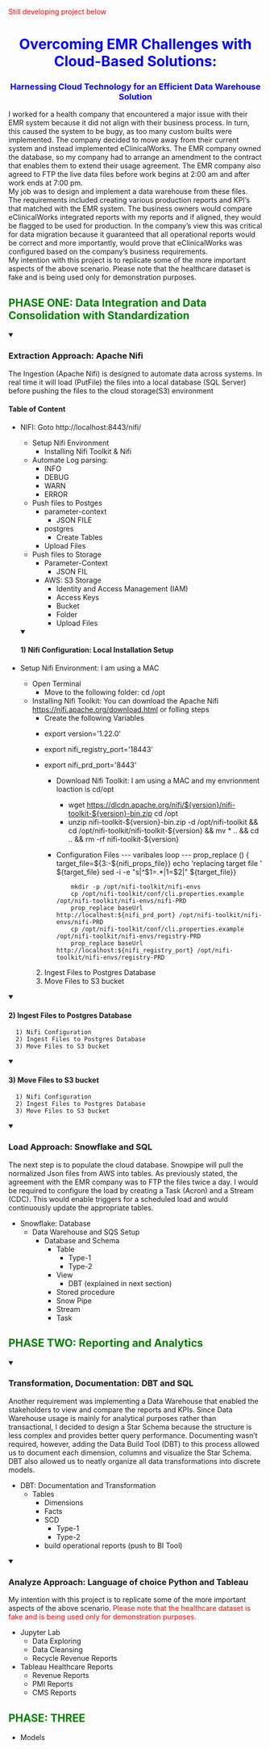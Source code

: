 <span style="color: red;">Still developing project below</span>


# <font color=blue><center>Overcoming EMR Challenges with Cloud-Based Solutions:</center></font>
### <font color=blue><center>Harnessing Cloud Technology for an Efficient Data Warehouse Solution</center></font>
I worked for a health company that encountered a major issue with their EMR system because it did not align with their business process. In turn, this caused the system to be bugy, as too many custom builts were implemented. The company decided to move away from their current system and instead implemented eClinicalWorks. The EMR company owned the database, so my company had to arrange an amendment to the contract that enables them to extend their usage agreement. The EMR company also agreed to FTP the live data files before work begins at 2:00 am and after work ends at 7:00 pm.  
My job was to design and implement a data warehouse from these files. The requirements included creating various production reports and KPI’s that matched with the EMR system. The business owners would compare eClinicalWorks integrated reports with my reports and if aligned, they would be flagged to be used for production. In the company’s view this was critical for data migration because it guaranteed that all operational reports would be correct and more importantly, would prove that eClinicalWorks was configured based on the company’s business requirements.  
My intention with this project is to replicate some of the more important aspects of the above scenario. Please note that the healthcare dataset is fake and is being used only for demonstration purposes. 

## <font color=green><left>PHASE ONE: Data Integration and Data Consolidation with Standardization </left></font>

<details open>
    
<summary>
    
### Extraction Approach: Apache Nifi
</summary>

<p>
The Ingestion (Apache Nifi) is designed to automate data across systems. In real time it will load (PutFile) the files into a local database (SQL Server) before pushing the files to the cloud storage(S3) environment
</p>

#### Table of Content
- NIFI: Goto http://localhost:8443/nifi/
    - Setup Nifi Environment
        - Installing Nifi Toolkit & Nifi
    - Automate Log parsing:
        - INFO
        - DEBUG
        - WARN
        - ERROR
    - Push files to Postges
        - parameter-context
            - JSON FILE
        - postgres
            - Create Tables
        - Upload Files
    - Push files to Storage
        - Parameter-Context
            - JSON FIL
        - AWS: S3 Storage
            - Identity and Access Management (IAM)
            - Access Keys
            - Bucket
            - Folder
            - Upload Files
  
          
    <details open>
    
    <summary>
    
    #### 1) Nifi Configuration: Local Installation Setup 
    </summary>
- Setup Nifi Environment: I am using a MAC
    - Open Terminal
        - Move to the following folder: cd /opt
    - Installing Nifi Toolkit: You can download the Apache Nifi https://nifi.apache.org/download.html or folling steps
        - Create the following Variables
        * export version='1.22.0'
        * export nifi_registry_port='18443'
        * export nifi_prd_port='8443'
  
          - Download Nifi Toolkit: I am using a MAC and my envrionment loaction is cd/opt
              - wget https://dlcdn.apache.org/nifi/${version}/nifi-toolkit-${version}-bin.zip cd /opt
              - unzip nifi-toolkit-${version}-bin.zip -d /opt/nifi-toolkit && cd  /opt/nifi-toolkit/nifi-toolkit-${version} &&  mv * .. && cd .. && rm -rf nifi-toolkit-${version}
  
          - Configuration Files
                  --- varibales loop ---
                  prop_replace () { target_file=${3:-${nifi_props_file}}
                  echo 'replacing target file ' ${target_file}
                  sed -i -e "s|^$1=.*$|$1=$2|"  ${target_file}}

                    mkdir -p /opt/nifi-toolkit/nifi-envs
                    cp /opt/nifi-toolkit/conf/cli.properties.example /opt/nifi-toolkit/nifi-envs/nifi-PRD
                    prop_replace baseUrl http://localhost:${nifi_prd_port} /opt/nifi-toolkit/nifi-envs/nifi-PRD
                    cp /opt/nifi-toolkit/conf/cli.properties.example /opt/nifi-toolkit/nifi-envs/registry-PRD
                    prop_replace baseUrl http://localhost:${nifi_registry_port} /opt/nifi-toolkit/nifi-envs/registry-PRD
  
        2) Ingest Files to Postgres Database
        3) Move Files to S3 bucket
    </details>
  <details open>
    
    <summary>
    
    #### 2) Ingest Files to Postgres Database
    </summary>
    
        1) Nifi Configuration
        2) Ingest Files to Postgres Database
        3) Move Files to S3 bucket
    </details>
  <details open>
    
    <summary>
    
     #### 3) Move Files to S3 bucket
    </summary>
    
        1) Nifi Configuration
        2) Ingest Files to Postgres Database
        3) Move Files to S3 bucket
    </details>
    
  
</details>


<details open>
    
<summary>
    
### Load Approach: Snowflake and SQL
</summary>

<p>
 The next step is to populate the cloud database. Snowpipe will pull the normalized Json files from AWS into tables. As previously stated, the agreement with the EMR company was to FTP the files twice a day. 
    I would be required to configure the load by creating a Task (Acron) and a Stream (CDC). This would enable triggers for a scheduled load and would continuously update the appropriate tables.
</p>

- Snowflake: Database
    - Data Warehouse and SQS Setup
        - Database and Schema
            - Table
                - Type-1
                - Type-2
            - View
                - DBT (explained in next section)
            - Stored procedure
            - Snow Pipe
            - Stream
            - Task

</details>

## <font color=green><left>PHASE TWO: Reporting and Analytics </left></font>
<details open>
    
<summary>
    
### Transformation, Documentation: DBT and SQL
</summary>

<p>
 Another requirement was implementing a Data Warehouse that enabled the stakeholders to view and compare the reports and KPIs. Since Data Warehouse usage is mainly for analytical purposes rather than transactional, I decided to design a Star Schema because the structure is less complex and provides better query performance. Documenting wasn’t required, however, adding the Data Build Tool (DBT) to this process allowed us to document each dimension, columns and visualize the Star Schema. DBT also allowed us to neatly organize all data transformations into discrete models.  
</p>

- DBT: Documentation and Transformation
    - Tables
        - Dimensions
        - Facts
        - SCD
            - Type-1
            - Type-2
        - build operational reports (push to BI Tool)
      
</details>

<details open>
    
<summary>
    
### Analyze Approach: Language of choice Python and Tableau
</summary>

<p>
My intention with this project is to replicate some of the more important aspects of the above scenario. <font color=red>Please note that the healthcare dataset is fake and is being used only for demonstration purposes. </font>
</p>

- Jupyter Lab
    - Data Exploring
    - Data Cleansing
    - Recycle Revenue Reports
 - Tableau Healthcare Reports
    - Revenue Reports 
    - PMI Reports  
    - CMS Reports

</details>

## <font color=green><left>PHASE: THREE </left></font>
* Models


